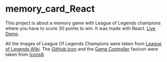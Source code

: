 # memory_card_React
This project is about a memory game with League of Legends champions where you have to score 30 points to win. It was made with React. <a href="https://memory-card-react.vercel.app/" target="_blank">Live Demo</a>.


All the images of League Of Legends Champions were taken from <a href="https://leagueoflegends.fandom.com/wiki/List_of_champions" target="_blank">League of Legends Wiki</a>. The <a target="_blank" href="https://icons8.com/icon/52539/github">GitHub Icon</a> and the <a target="_blank" href="https://icons8.com/icon/11907/game-controller">Game Controller</a> favicon were taken from <a target="_blank" href="https://icons8.com">Icons8</a>.
